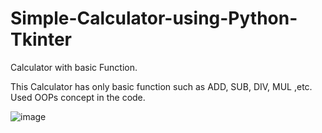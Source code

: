 # Simple-Calculator-using-Python-Tkinter
Calculator with basic Function.

This Calculator has only basic function such as ADD, SUB, DIV, MUL ,etc.
Used OOPs concept in the code.

![image](https://user-images.githubusercontent.com/87264935/160288771-04c7df54-da2a-4edf-8d34-445707a9cccf.png)
